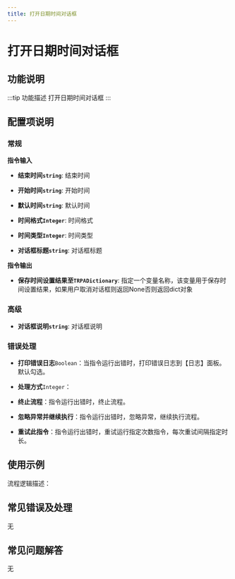 ```yaml
---
title: 打开日期时间对话框
---
```


# 打开日期时间对话框

## 功能说明

:::tip 功能描述
打开日期时间对话框
:::

## 配置项说明

### 常规

**指令输入**

- **结束时间`string`**: 结束时间

- **开始时间`string`**: 开始时间

- **默认时间`string`**: 默认时间

- **时间格式`Integer`**: 时间格式

- **时间类型`Integer`**: 时间类型

- **对话框标题`string`**: 对话框标题


**指令输出**

- **保存时间设置结果至`TRPADictionary`**: 指定一个变量名称，该变量用于保存时间设置结果，如果用户取消对话框则返回None否则返回dict对象

### 高级

- **对话框说明`string`**: 对话框说明

### 错误处理

- **打印错误日志**`Boolean`：当指令运行出错时，打印错误日志到【日志】面板。默认勾选。

- **处理方式**`Integer`：

 - **终止流程**：指令运行出错时，终止流程。

 - **忽略异常并继续执行**：指令运行出错时，忽略异常，继续执行流程。

 - **重试此指令**：指令运行出错时，重试运行指定次数指令，每次重试间隔指定时长。

## 使用示例

流程逻辑描述：

## 常见错误及处理

无

## 常见问题解答

无


